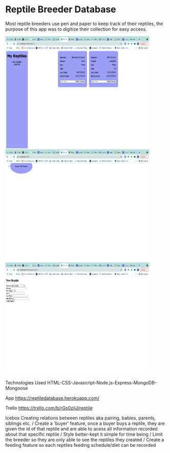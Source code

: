 # Reptile Breeder Database

Most reptile breeders use pen and paper to keep track of their reptiles, the purpose of this app was to digitize their collection for easy access. 

<img src='public/images/homepage.png' width="450" height="350">
<img src='public/images/Login.png' width="450" height="350">
<img src='public/images/NewReptile.png' width="450" height="350">

Technologies Used
    HTML-CSS-Javascript-Node.js-Express-MongoDB-Mongoose

App
    https://reptiledatabase.herokuapp.com/

Trello
    https://trello.com/b/rGs0zilJ/reptile

Icebox
    Creating relations between reptiles aka pairing, babies, parents, siblings etc. /
    Create a 'buyer' feature, once a buyer buys a reptile, they are given the id of that reptile and are able to acess all information recorded about that specific reptile /
    Style better-kept it simple for time being /
    Limit the breeder so they are only able to see the reptiles they created /
    Create a feeding feature so each reptiles feeding schedule/diet can be recorded



